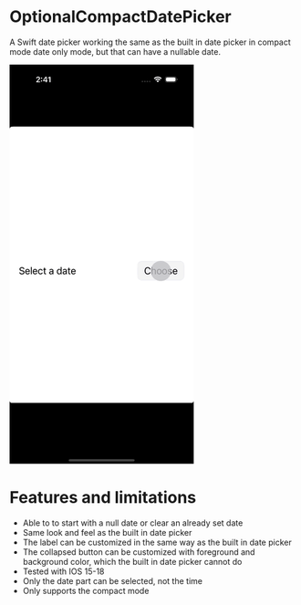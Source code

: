 # OptionalCompactDatePicker

A Swift date picker working the same as the built in date picker in compact mode date only mode, but that can have a nullable date.

![_The gif makes it look like there's an extra bezel but it's just the the built in Date Picker shadow_](./Demo.gif)

# Features and limitations

* Able to to start with a null date or clear an already set date
* Same look and feel as the built in date picker
* The label can be customized in the same way as the built in date picker
* The collapsed button can be customized with foreground and background color, which the built in date picker cannot do
* Tested with IOS 15-18
* Only the date part can be selected, not the time
* Only supports the compact mode
